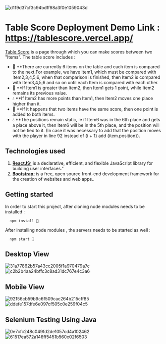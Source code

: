 ![d119d37cf3c94bdff98a3f0e1059043d](https://user-images.githubusercontent.com/80320950/184511087-a5846136-c23f-4803-ba34-06281a8fdf11.png)

# Table Score Deployment Demo Link : https://tablescore.vercel.app/

[Table Score](https://tablescore.vercel.app/) is a page through which you can make scores between two "Items". The table score includes : 

- 🚀 **There are currently 6 items on the table and each item is compared to the next.For example, we have Item1, which must be compared with Item2,3,4,5,6, when that comparison is finished, then Item2 is compared with Item3,4,5,6 and so on until each Item is compared with each other.  
- 🔖 **If Item1 is greater than Item2, then Item1 gets 1 point, while Item2 remains its previous value. 
- 💧  **If Item2 has more points than Item1, then Item2 moves one place higher than it. 
- 💅 **If it happens that two items have the same score, then one point is added to both items.
- 💧  **The positions remain static, ie if Item6 was in the 6th place and gets a place above it, then Item6 will be in the 5th place, and the position will not be tied to it. (In case it was necessary to add that the position moves with the player in line 92 instead of <td>{i + 1}</td> add <td>{item.position}</td>).

## Technologies used

1. [**ReactJS:**](https://reactjs.org/) is a declarative, efficient, and flexible JavaScript library for building user interfaces."
2. [**Bootstrap:**](https://getbootstrap.com/) is a free, open source front-end development framework for the creation of websites and web apps..

## Getting started

In order to start this project, after cloning node modules needs to be installed : 

      npm install 🚀
      
After installing node modules , the servers needs to be started as well :

      npm start 🚀

## Desktop View
![31a77862b57a43cc2005f1a970479a7c](https://user-images.githubusercontent.com/80320950/184511283-97afafc9-970f-4a45-81fd-d3c7d6977026.png)
![c2b2b4aa24bffc3c8ad31dc767e4c3a6](https://user-images.githubusercontent.com/80320950/184511128-e28fa455-22e1-47a2-8c95-037dfab402cd.png)

## Mobile View
![92156cb59b9c6f509cac264b215cff85](https://user-images.githubusercontent.com/80320950/184511139-97e4e15f-a605-4325-b83b-ca745a02e1a7.png)
![ddefe157dfe6e097cf505c0e259f04c5](https://user-images.githubusercontent.com/80320950/184511144-6438ff94-43fb-4836-916b-5823772ca252.png)

## Selenium Testing Using Java
![0e7cfc248c049fd2de1057cd4a102462](https://user-images.githubusercontent.com/80320950/184512058-cafb68f4-1e0b-414c-8b3f-f6045e49f827.png)
![61517ea572a146ff5451b560c02f6503](https://user-images.githubusercontent.com/80320950/184512060-9e32e928-4701-411a-a84f-4434a09602d5.png)

